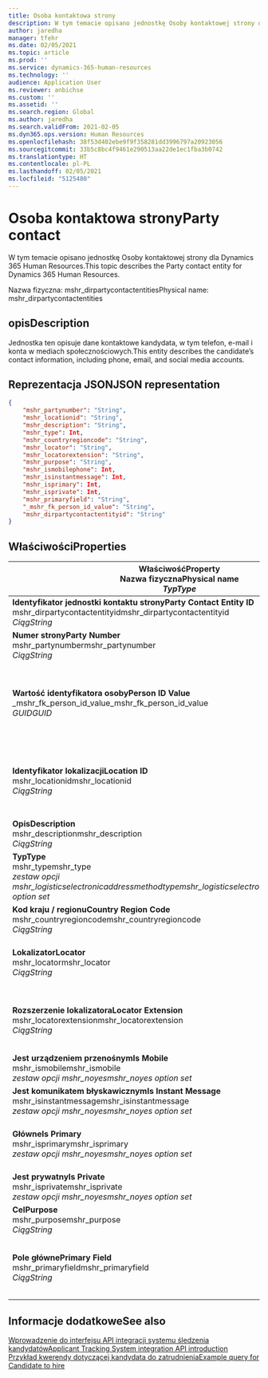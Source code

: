 ```yaml
---
title: Osoba kontaktowa strony
description: W tym temacie opisano jednostkę Osoby kontaktowej strony dla Dynamics 365 Human Resources.
author: jaredha
manager: tfehr
ms.date: 02/05/2021
ms.topic: article
ms.prod: ''
ms.service: dynamics-365-human-resources
ms.technology: ''
audience: Application User
ms.reviewer: anbichse
ms.custom: ''
ms.assetid: ''
ms.search.region: Global
ms.author: jaredha
ms.search.validFrom: 2021-02-05
ms.dyn365.ops.version: Human Resources
ms.openlocfilehash: 38f53d402ebe9f9f358281dd3996797a20923056
ms.sourcegitcommit: 33b5c8bc4f9461e290513aa22de1ec1fba3b0742
ms.translationtype: HT
ms.contentlocale: pl-PL
ms.lasthandoff: 02/05/2021
ms.locfileid: "5125480"
---
```

# <a name="party-contact"></a><span data-ttu-id="9f45f-103">Osoba kontaktowa strony</span><span class="sxs-lookup"><span data-stu-id="9f45f-103">Party contact</span></span>

<span data-ttu-id="9f45f-104">W tym temacie opisano jednostkę Osoby kontaktowej strony dla Dynamics 365 Human Resources.</span><span class="sxs-lookup"><span data-stu-id="9f45f-104">This topic describes the Party contact entity for Dynamics 365 Human Resources.</span></span>

<span data-ttu-id="9f45f-105">Nazwa fizyczna: mshr_dirpartycontactentities</span><span class="sxs-lookup"><span data-stu-id="9f45f-105">Physical name: mshr_dirpartycontactentities</span></span>

## <a name="description"></a><span data-ttu-id="9f45f-106">opis</span><span class="sxs-lookup"><span data-stu-id="9f45f-106">Description</span></span>

<span data-ttu-id="9f45f-107">Jednostka ten opisuje dane kontaktowe kandydata, w tym telefon, e-mail i konta w mediach społecznościowych.</span><span class="sxs-lookup"><span data-stu-id="9f45f-107">This entity describes the candidate’s contact information, including phone, email, and social media accounts.</span></span>

## <a name="json-representation"></a><span data-ttu-id="9f45f-108">Reprezentacja JSON</span><span class="sxs-lookup"><span data-stu-id="9f45f-108">JSON representation</span></span>

```json
{
    "mshr_partynumber": "String",
    "mshr_locationid": "String",
    "mshr_description": "String",
    "mshr_type": Int,
    "mshr_countryregioncode": "String",
    "mshr_locator": "String",
    "mshr_locatorextension": "String",
    "mshr_purpose": "String",
    "mshr_ismobilephone": Int,
    "mshr_isinstantmessage": Int,
    "mshr_isprimary": Int,
    "mshr_isprivate": Int,
    "mshr_primaryfield": "String",
    "_mshr_fk_person_id_value": "String",
    "mshr_dirpartycontactentityid": "String"
}
```

## <a name="properties"></a><span data-ttu-id="9f45f-109">Właściwości</span><span class="sxs-lookup"><span data-stu-id="9f45f-109">Properties</span></span>

| <span data-ttu-id="9f45f-110">Właściwość</span><span class="sxs-lookup"><span data-stu-id="9f45f-110">Property</span></span><br><span data-ttu-id="9f45f-111">**Nazwa fizyczna**</span><span class="sxs-lookup"><span data-stu-id="9f45f-111">**Physical name**</span></span><br><span data-ttu-id="9f45f-112">**_Typ_**</span><span class="sxs-lookup"><span data-stu-id="9f45f-112">**_Type_**</span></span> | <span data-ttu-id="9f45f-113">Użycie</span><span class="sxs-lookup"><span data-stu-id="9f45f-113">Use</span></span> | <span data-ttu-id="9f45f-114">opis</span><span class="sxs-lookup"><span data-stu-id="9f45f-114">Description</span></span> |
| --- | --- | --- |
| <span data-ttu-id="9f45f-115">**Identyfikator jednostki kontaktu strony**</span><span class="sxs-lookup"><span data-stu-id="9f45f-115">**Party Contact Entity ID**</span></span><br><span data-ttu-id="9f45f-116">mshr_dirpartycontactentityid</span><span class="sxs-lookup"><span data-stu-id="9f45f-116">mshr_dirpartycontactentityid</span></span><br><span data-ttu-id="9f45f-117">*Ciąg*</span><span class="sxs-lookup"><span data-stu-id="9f45f-117">*String*</span></span> | <span data-ttu-id="9f45f-118">Tylko do odczytu</span><span class="sxs-lookup"><span data-stu-id="9f45f-118">Read-only</span></span><br><span data-ttu-id="9f45f-119">Potrzebne</span><span class="sxs-lookup"><span data-stu-id="9f45f-119">Required</span></span> | <span data-ttu-id="9f45f-120">Wygenerowany przez system unikatowy identyfikator rekordu jednostki.</span><span class="sxs-lookup"><span data-stu-id="9f45f-120">System-generated unique identifier for the entity record.</span></span> |
| <span data-ttu-id="9f45f-121">**Numer strony**</span><span class="sxs-lookup"><span data-stu-id="9f45f-121">**Party Number**</span></span><br><span data-ttu-id="9f45f-122">mshr_partynumber</span><span class="sxs-lookup"><span data-stu-id="9f45f-122">mshr_partynumber</span></span><br><span data-ttu-id="9f45f-123">*Ciąg*</span><span class="sxs-lookup"><span data-stu-id="9f45f-123">*String*</span></span> | <span data-ttu-id="9f45f-124">Czytaj/zapisz</span><span class="sxs-lookup"><span data-stu-id="9f45f-124">Read/write</span></span><br><span data-ttu-id="9f45f-125">Potrzebne</span><span class="sxs-lookup"><span data-stu-id="9f45f-125">Required</span></span> | <span data-ttu-id="9f45f-126">Identyfikator skojarzonego rekordu strony (osoby).</span><span class="sxs-lookup"><span data-stu-id="9f45f-126">The ID of the associated party (person) record.</span></span> |
| <span data-ttu-id="9f45f-127">**Wartość identyfikatora osoby**</span><span class="sxs-lookup"><span data-stu-id="9f45f-127">**Person ID Value**</span></span><br><span data-ttu-id="9f45f-128">_mshr_fk_person_id_value</span><span class="sxs-lookup"><span data-stu-id="9f45f-128">_mshr_fk_person_id_value</span></span><br><span data-ttu-id="9f45f-129">*GUID*</span><span class="sxs-lookup"><span data-stu-id="9f45f-129">*GUID*</span></span> | <span data-ttu-id="9f45f-130">Tylko do odczytu</span><span class="sxs-lookup"><span data-stu-id="9f45f-130">Read-only</span></span><br><span data-ttu-id="9f45f-131">Potrzebne</span><span class="sxs-lookup"><span data-stu-id="9f45f-131">Required</span></span><br><span data-ttu-id="9f45f-132">Klucz obcy: mshr_dirpersonentityid jednostki mshr_dirpersonentity</span><span class="sxs-lookup"><span data-stu-id="9f45f-132">Foreign key: mshr_dirpersonentityid of mshr_dirpersonentity</span></span> | <span data-ttu-id="9f45f-133">Wygenerowany przez system identyfikator rekordu jednostki strony (osoby).</span><span class="sxs-lookup"><span data-stu-id="9f45f-133">The system-generated identifier of the party (person) entity record.</span></span> |
| <span data-ttu-id="9f45f-134">**Identyfikator lokalizacji**</span><span class="sxs-lookup"><span data-stu-id="9f45f-134">**Location ID**</span></span><br><span data-ttu-id="9f45f-135">mshr_locationid</span><span class="sxs-lookup"><span data-stu-id="9f45f-135">mshr_locationid</span></span><br><span data-ttu-id="9f45f-136">*Ciąg*</span><span class="sxs-lookup"><span data-stu-id="9f45f-136">*String*</span></span> | <span data-ttu-id="9f45f-137">Czytaj/zapisz</span><span class="sxs-lookup"><span data-stu-id="9f45f-137">Read/write</span></span><br><span data-ttu-id="9f45f-138">Potrzebne</span><span class="sxs-lookup"><span data-stu-id="9f45f-138">Required</span></span> | <span data-ttu-id="9f45f-139">Identyfikator lokalizacji rekordu adresu.</span><span class="sxs-lookup"><span data-stu-id="9f45f-139">The location ID of the address record.</span></span> <span data-ttu-id="9f45f-140">Ustaw wartości w jednostce mshr_logisticspostaladdresslocationcdsentity.</span><span class="sxs-lookup"><span data-stu-id="9f45f-140">Set up in mshr_logisticspostaladdresslocationcdsentity entity.</span></span> |
| <span data-ttu-id="9f45f-141">**Opis**</span><span class="sxs-lookup"><span data-stu-id="9f45f-141">**Description**</span></span><br><span data-ttu-id="9f45f-142">mshr_description</span><span class="sxs-lookup"><span data-stu-id="9f45f-142">mshr_description</span></span><br><span data-ttu-id="9f45f-143">*Ciąg*</span><span class="sxs-lookup"><span data-stu-id="9f45f-143">*String*</span></span> | <span data-ttu-id="9f45f-144">Czytaj/zapisz</span><span class="sxs-lookup"><span data-stu-id="9f45f-144">Read/write</span></span><br><span data-ttu-id="9f45f-145">Potrzebne</span><span class="sxs-lookup"><span data-stu-id="9f45f-145">Required</span></span> | <span data-ttu-id="9f45f-146">Opis szczegółów kontaktu.</span><span class="sxs-lookup"><span data-stu-id="9f45f-146">The description of the contact details.</span></span> |
| <span data-ttu-id="9f45f-147">**Typ**</span><span class="sxs-lookup"><span data-stu-id="9f45f-147">**Type**</span></span><br><span data-ttu-id="9f45f-148">mshr_type</span><span class="sxs-lookup"><span data-stu-id="9f45f-148">mshr_type</span></span><br><span data-ttu-id="9f45f-149">*zestaw opcji mshr_logisticselectronicaddressmethodtype*</span><span class="sxs-lookup"><span data-stu-id="9f45f-149">*mshr_logisticselectronicaddressmethodtype option set*</span></span> | <span data-ttu-id="9f45f-150">Czytaj/zapisz</span><span class="sxs-lookup"><span data-stu-id="9f45f-150">Read/write</span></span><br><span data-ttu-id="9f45f-151">Potrzebne</span><span class="sxs-lookup"><span data-stu-id="9f45f-151">Required</span></span> | <span data-ttu-id="9f45f-152">Typ szczegółów kontaktu.</span><span class="sxs-lookup"><span data-stu-id="9f45f-152">The contact detail type.</span></span> |
| <span data-ttu-id="9f45f-153">**Kod kraju / regionu**</span><span class="sxs-lookup"><span data-stu-id="9f45f-153">**Country Region Code**</span></span><br><span data-ttu-id="9f45f-154">mshr_countryregioncode</span><span class="sxs-lookup"><span data-stu-id="9f45f-154">mshr_countryregioncode</span></span><br><span data-ttu-id="9f45f-155">*Ciąg*</span><span class="sxs-lookup"><span data-stu-id="9f45f-155">*String*</span></span> | <span data-ttu-id="9f45f-156">Czytaj/zapisz</span><span class="sxs-lookup"><span data-stu-id="9f45f-156">Read/write</span></span><br><span data-ttu-id="9f45f-157">Opcjonalny</span><span class="sxs-lookup"><span data-stu-id="9f45f-157">Optional</span></span> | <span data-ttu-id="9f45f-158">Kraj lub region w adresie.</span><span class="sxs-lookup"><span data-stu-id="9f45f-158">The country or region of the address.</span></span> |
| <span data-ttu-id="9f45f-159">**Lokalizator**</span><span class="sxs-lookup"><span data-stu-id="9f45f-159">**Locator**</span></span><br><span data-ttu-id="9f45f-160">mshr_locator</span><span class="sxs-lookup"><span data-stu-id="9f45f-160">mshr_locator</span></span><br><span data-ttu-id="9f45f-161">*Ciąg*</span><span class="sxs-lookup"><span data-stu-id="9f45f-161">*String*</span></span> | <span data-ttu-id="9f45f-162">Czytaj/zapisz</span><span class="sxs-lookup"><span data-stu-id="9f45f-162">Read/write</span></span><br><span data-ttu-id="9f45f-163">Opcjonalny</span><span class="sxs-lookup"><span data-stu-id="9f45f-163">Optional</span></span> | <span data-ttu-id="9f45f-164">Dane kontaktowe.</span><span class="sxs-lookup"><span data-stu-id="9f45f-164">The contact details.</span></span> <span data-ttu-id="9f45f-165">Na przykład jeśli typem jest **Adres e-mail**, to pole zawiera adres e-mail kandydata.</span><span class="sxs-lookup"><span data-stu-id="9f45f-165">For example, if the type is **Email address**, then this field contains the candidate’s email address.</span></span> |
| <span data-ttu-id="9f45f-166">**Rozszerzenie lokalizatora**</span><span class="sxs-lookup"><span data-stu-id="9f45f-166">**Locator Extension**</span></span><br><span data-ttu-id="9f45f-167">mshr_locatorextension</span><span class="sxs-lookup"><span data-stu-id="9f45f-167">mshr_locatorextension</span></span><br><span data-ttu-id="9f45f-168">*Ciąg*</span><span class="sxs-lookup"><span data-stu-id="9f45f-168">*String*</span></span> | <span data-ttu-id="9f45f-169">Czytaj/zapisz</span><span class="sxs-lookup"><span data-stu-id="9f45f-169">Read/write</span></span><br><span data-ttu-id="9f45f-170">Opcjonalny</span><span class="sxs-lookup"><span data-stu-id="9f45f-170">Optional</span></span> | <span data-ttu-id="9f45f-171">Rozszerzenie lokalizatora.</span><span class="sxs-lookup"><span data-stu-id="9f45f-171">The locator extension.</span></span> <span data-ttu-id="9f45f-172">Na przykład, jeśli typem jest **Telefon**, ta właściwość zawiera rozszerzenie numeru telefonu.</span><span class="sxs-lookup"><span data-stu-id="9f45f-172">For example, if the type is **Phone**, then this property would contain the phone number extension.</span></span> |
| <span data-ttu-id="9f45f-173">**Jest urządzeniem przenośnym**</span><span class="sxs-lookup"><span data-stu-id="9f45f-173">**Is Mobile**</span></span><br><span data-ttu-id="9f45f-174">mshr_ismobile</span><span class="sxs-lookup"><span data-stu-id="9f45f-174">mshr_ismobile</span></span><br><span data-ttu-id="9f45f-175">*zestaw opcji mshr_noyes*</span><span class="sxs-lookup"><span data-stu-id="9f45f-175">*mshr_noyes option set*</span></span> | <span data-ttu-id="9f45f-176">Czytaj/zapisz</span><span class="sxs-lookup"><span data-stu-id="9f45f-176">Read/write</span></span><br><span data-ttu-id="9f45f-177">Potrzebne</span><span class="sxs-lookup"><span data-stu-id="9f45f-177">Required</span></span> | <span data-ttu-id="9f45f-178">Określa, czy telefon jest numerem telefonu komórkowego.</span><span class="sxs-lookup"><span data-stu-id="9f45f-178">Specifies whether the phone is a mobile number.</span></span> |
| <span data-ttu-id="9f45f-179">**Jest komunikatem błyskawicznym**</span><span class="sxs-lookup"><span data-stu-id="9f45f-179">**Is Instant Message**</span></span><br><span data-ttu-id="9f45f-180">mshr_isinstantmessage</span><span class="sxs-lookup"><span data-stu-id="9f45f-180">mshr_isinstantmessage</span></span><br><span data-ttu-id="9f45f-181">*zestaw opcji mshr_noyes*</span><span class="sxs-lookup"><span data-stu-id="9f45f-181">*mshr_noyes option set*</span></span> | <span data-ttu-id="9f45f-182">Czytaj/zapisz</span><span class="sxs-lookup"><span data-stu-id="9f45f-182">Read/write</span></span><br><span data-ttu-id="9f45f-183">Potrzebne</span><span class="sxs-lookup"><span data-stu-id="9f45f-183">Required</span></span> | <span data-ttu-id="9f45f-184">Określa, czy telefon jest włączony dla wiadomości błyskawicznych.</span><span class="sxs-lookup"><span data-stu-id="9f45f-184">Specifies whether the phone is enabled for instant messaging.</span></span> |
| <span data-ttu-id="9f45f-185">**Główne**</span><span class="sxs-lookup"><span data-stu-id="9f45f-185">**Is Primary**</span></span><br><span data-ttu-id="9f45f-186">mshr_isprimary</span><span class="sxs-lookup"><span data-stu-id="9f45f-186">mshr_isprimary</span></span><br><span data-ttu-id="9f45f-187">*zestaw opcji mshr_noyes*</span><span class="sxs-lookup"><span data-stu-id="9f45f-187">*mshr_noyes option set*</span></span> | <span data-ttu-id="9f45f-188">Czytaj/zapisz</span><span class="sxs-lookup"><span data-stu-id="9f45f-188">Read/write</span></span><br><span data-ttu-id="9f45f-189">Potrzebne</span><span class="sxs-lookup"><span data-stu-id="9f45f-189">Required</span></span> | <span data-ttu-id="9f45f-190">Określa główny kontakt typu kontaktu.</span><span class="sxs-lookup"><span data-stu-id="9f45f-190">Determines the primary contact of the contact type.</span></span> <span data-ttu-id="9f45f-191">Dla każdego typu kontaktu może istnieć tylko jeden rekord główny.</span><span class="sxs-lookup"><span data-stu-id="9f45f-191">There must be only one primary record per contact type.</span></span> |
| <span data-ttu-id="9f45f-192">**Jest prywatny**</span><span class="sxs-lookup"><span data-stu-id="9f45f-192">**Is Private**</span></span><br><span data-ttu-id="9f45f-193">mshr_isprivate</span><span class="sxs-lookup"><span data-stu-id="9f45f-193">mshr_isprivate</span></span><br><span data-ttu-id="9f45f-194">*zestaw opcji mshr_noyes*</span><span class="sxs-lookup"><span data-stu-id="9f45f-194">*mshr_noyes option set*</span></span> | <span data-ttu-id="9f45f-195">Czytaj/zapisz</span><span class="sxs-lookup"><span data-stu-id="9f45f-195">Read/write</span></span><br><span data-ttu-id="9f45f-196">Potrzebne</span><span class="sxs-lookup"><span data-stu-id="9f45f-196">Required</span></span> | <span data-ttu-id="9f45f-197">Określa, czy ten adres jest adresem prywatnym danej osoby.</span><span class="sxs-lookup"><span data-stu-id="9f45f-197">Identifies whether this address is a private address for the person.</span></span> |
| <span data-ttu-id="9f45f-198">**Cel**</span><span class="sxs-lookup"><span data-stu-id="9f45f-198">**Purpose**</span></span><br><span data-ttu-id="9f45f-199">mshr_purpose</span><span class="sxs-lookup"><span data-stu-id="9f45f-199">mshr_purpose</span></span><br><span data-ttu-id="9f45f-200">*Ciąg*</span><span class="sxs-lookup"><span data-stu-id="9f45f-200">*String*</span></span> | <span data-ttu-id="9f45f-201">Czytaj/zapisz</span><span class="sxs-lookup"><span data-stu-id="9f45f-201">Read/write</span></span><br><span data-ttu-id="9f45f-202">Opcjonalny</span><span class="sxs-lookup"><span data-stu-id="9f45f-202">Optional</span></span> | <span data-ttu-id="9f45f-203">Cel/rola danych kontaktowych.</span><span class="sxs-lookup"><span data-stu-id="9f45f-203">The purpose/role of the contact details.</span></span> |
| <span data-ttu-id="9f45f-204">**Pole główne**</span><span class="sxs-lookup"><span data-stu-id="9f45f-204">**Primary Field**</span></span><br><span data-ttu-id="9f45f-205">mshr_primaryfield</span><span class="sxs-lookup"><span data-stu-id="9f45f-205">mshr_primaryfield</span></span><br><span data-ttu-id="9f45f-206">*Ciąg*</span><span class="sxs-lookup"><span data-stu-id="9f45f-206">*String*</span></span> | <span data-ttu-id="9f45f-207">Tylko do odczytu</span><span class="sxs-lookup"><span data-stu-id="9f45f-207">Read-only</span></span><br><span data-ttu-id="9f45f-208">Potrzebne</span><span class="sxs-lookup"><span data-stu-id="9f45f-208">Required</span></span> | <span data-ttu-id="9f45f-209">Pole używane jako podstawowy identyfikator rekordu jednostki.</span><span class="sxs-lookup"><span data-stu-id="9f45f-209">Field used as a primary identifier of the entity record.</span></span> <span data-ttu-id="9f45f-210">Kombinacja numeru strony, typu, opisu i lokalizatora.</span><span class="sxs-lookup"><span data-stu-id="9f45f-210">Combination of party number, type, description, and locator.</span></span> |

## <a name="see-also"></a><span data-ttu-id="9f45f-211">Informacje dodatkowe</span><span class="sxs-lookup"><span data-stu-id="9f45f-211">See also</span></span>

[<span data-ttu-id="9f45f-212">Wprowadzenie do interfejsu API integracji systemu śledzenia kandydatów</span><span class="sxs-lookup"><span data-stu-id="9f45f-212">Applicant Tracking System integration API introduction</span></span>](hr-admin-integration-ats-api-introduction.md)<br>
[<span data-ttu-id="9f45f-213">Przykład kwerendy dotyczącej kandydata do zatrudnienia</span><span class="sxs-lookup"><span data-stu-id="9f45f-213">Example query for Candidate to hire</span></span>](hr-admin-integration-ats-api-candidate-to-hire-example-query.md)

